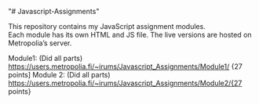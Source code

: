 "# Javascript-Assignments" 

This repository contains my JavaScript assignment modules.  
Each module has its own HTML and JS file. The live versions are hosted on Metropolia’s server.

Module1: (Did all parts)  https://users.metropolia.fi/~irums/Javascript_Assignments/Module1/ {27 points]
Module 2: (Did all parts) https://users.metropolia.fi/~irums/Javascript_Assignments/Module2/{27 points}
